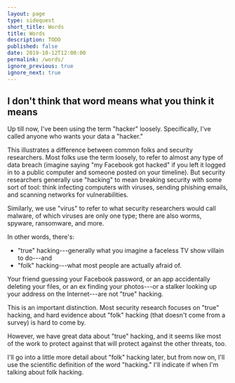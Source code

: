 ```yaml
---
layout: page
type: sidequest
short_title: Words
title: Words
description: TODO
published: false
date: 2019-10-12T12:00:00
permalink: /words/
ignore_previous: true
ignore_next: true
---
```


## I don't think that word means what you think it means

Up till now, I've been using the term "hacker" loosely. Specifically, I've called anyone who wants your data a "hacker."

This illustrates a difference between common folks and security researchers. Most folks use the term loosely, to refer to almost any type of data breach (imagine saying "my Facebook got hacked" if you left it logged in to a public computer and someone posted on your timeline). But security researchers generally use "hacking" to mean breaking security with some sort of tool: think infecting computers with viruses, sending phishing emails, and scanning networks for vulnerabilities.

<aside class="sidenote">
Similarly, we use "virus" to refer to what security researchers would call malware, of which viruses are only one type; there are also worms, spyware, ransomware, and more.
</aside>

In other words, there's:

* "true" hacking---generally what you imagine a faceless TV show villain to do---and
* "folk" hacking---what most people are actually afraid of.

<!-- TODO cite folk models; Access Control for Home Data Sharing: Attitudes, Needs and Practices -->

Your friend guessing your Facebook password, or an app accidentally deleting your files, or an ex finding your photos---or a stalker looking up your address on the Internet---are not "true" hacking.

This is an important distinction. Most security research focuses on "true" hacking, and hard evidence about "folk" hacking (that doesn't come from a survey) is hard to come by.

However, we have great data about "true" hacking, and it seems like most of the work to protect against that will protect against the other threats, too.

I'll go into a little more detail about "folk" hacking later, but from now on, I'll use the scientific definition of the word "hacking." I'll indicate if when I'm talking about folk hacking.
